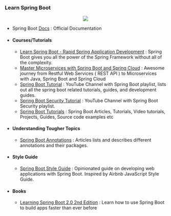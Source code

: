### Learn Spring Boot

<div style="text-align:center">
    <img src="../assets/springboot.png" />
</div>


- Spring Boot [Docs](https://docs.spring.io/spring-boot/docs/current/reference/htmlsingle/) : Official Documentation

- #### Courses/Tutorials
  - [Learn Spring Boot - Rapid Spring Application Development](https://www.udemy.com/course/spring-boot-intro/?LSNPUBID=JVFxdTr9V80&ranEAID=JVFxdTr9V80&ranMID=39197&ranSiteID=JVFxdTr9V80-yKB7doI50JJEGb09MCDGLQ&utm_medium=udemyads&utm_source=aff-campaign) : Spring Boot gives you all the power of the Spring Framework without all of the complexity.
  - [Master Microservices with Spring Boot and Spring Cloud](https://www.udemy.com/course/microservices-with-spring-boot-and-spring-cloud/?LSNPUBID=JVFxdTr9V80&ranEAID=JVFxdTr9V80&ranMID=39197&ranSiteID=JVFxdTr9V80-3N2mJSeqbhprgeDZgQ6eVA&utm_medium=udemyads&utm_source=aff-campaign) : Awesome journey from Restful Web Services ( REST API ) to Microservices with Java, Spring Boot and Spring Cloud
  - [Spring Boot Tutorial](https://www.youtube.com/playlist?list=PLGRDMO4rOGcNSBOJOlrgQqGpIgo6_VZgR) : YouTube Channel with Spring Boot playlist, lists out all the spring boot related tutorials, guides, and development guides.
  - [Spring Boot Security Tutorial](https://www.youtube.com/playlist?list=PLGRDMO4rOGcNmd7-Pm37jOWfjC7ZjhU2V) : YouTube Channel with Spring Boot Security playlist.
  - [Spring Boot Tutorials](https://github.com/RameshMF/spring-boot-tutorial) : Spring Boot Articles, Tutorials, Video tutorials, Projects, Guides, Source code examples etc


- #### Understanding Tougher Topics  
  - [Spring Boot Annotations](https://www.javaguides.net/2018/10/spring-boot-annotations.html) : Articles lists and describes different annotations and their packages.

- #### Style Guide
  - [Spring Boot Style Guide](https://github.com/helpermethod/spring-boot-style-guide) : Opinionated guide on developing web applications with Spring Boot. Inspired by Airbnb JavaScript Style Guide.


- #### Books
  - [Learning Spring Boot 2.0 2nd Edition](https://github.com/learning-spring-boot/learning-spring-boot-2nd-edition-code) : Learn how to use Spring Boot to build apps faster than ever before
